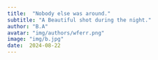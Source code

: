```yaml
---
title:  "Nobody else was around."
subtitle: "A Beautiful shot during the night."
author: "B.A"
avatar: "img/authors/wferr.png"
image: "img/b.jpg"
date:  2024-08-22
---
```

